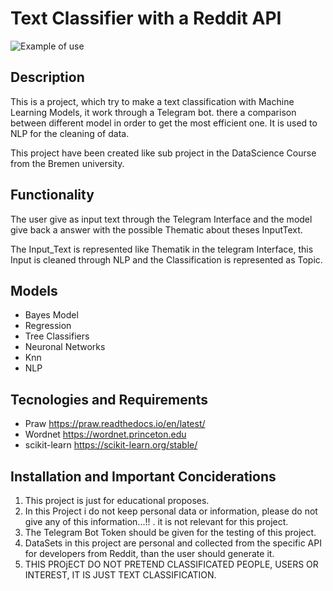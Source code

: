 
# Text Classifier with a Reddit API

![Example of use](https://i.imgur.com/P43wHDx.gif)


## Description
This is a project, which try to make a text classification with Machine Learning Models, it work through a Telegram bot. there a comparison between different model in order to get the most efficient one. It is used to NLP for the cleaning of data.

This project have been created like sub project in the DataScience Course from the Bremen university.

## Functionality
The user give as input text through the Telegram Interface and the model give back a answer with the possible Thematic about theses InputText.

The Input_Text is represented like Thematik in the telegram Interface, this Input is cleaned through NLP and the Classification is represented as Topic.


## Models
* Bayes Model
* Regression
* Tree Classifiers
* Neuronal Networks
* Knn
* NLP
## Tecnologies and Requirements 
* Praw https://praw.readthedocs.io/en/latest/
* Wordnet https://wordnet.princeton.edu
* scikit-learn https://scikit-learn.org/stable/

## Installation and Important Conciderations

1) This project is just for educational proposes. 
2) In this Project i do not keep personal data or information, please do not give any of this information...!! . it is not relevant for this project.
3) The Telegram Bot Token should be given for the testing of this project.
4) DataSets in this project are personal and collected from the specific API for developers from Reddit, than the user should generate it.
5) THIS PROjECT DO NOT PRETEND CLASSIFICATED PEOPLE, USERS OR INTEREST, IT IS JUST TEXT CLASSIFICATION.
